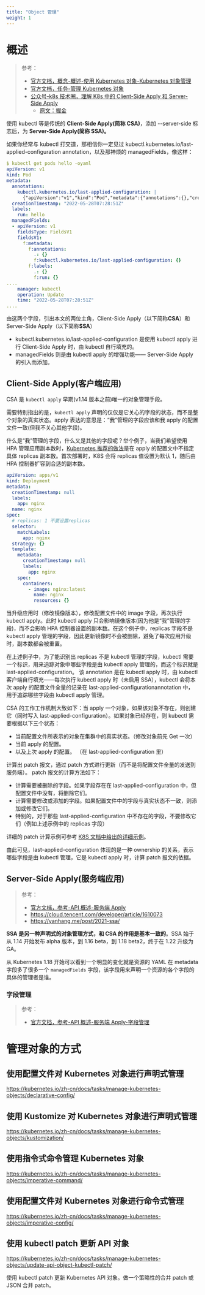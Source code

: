 ```yaml
---
title: "Object 管理"
weight: 1
---
```


# 概述

> 参考：
> 
> - [官方文档，概念-概述-使用 Kubernetes 对象-Kubernetes 对象管理](https://kubernetes.io/docs/concepts/overview/working-with-objects/object-management/)
> - [官方文档，任务-管理 Kubernetes 对象](https://kubernetes.io/docs/tasks/manage-kubernetes-objects/)
> - [公众号-k8s 技术圈，理解 K8s 中的 Client-Side Apply 和 Server-Side Apply](https://mp.weixin.qq.com/s/EYtMO9KGRK_lHS2IW-mZug)
>   - [原文：掘金](https://juejin.cn/post/7173328614644006942)

使用 kubectl 等是传统的 **Client-Side Apply(简称 CSA)**，添加 --server-side 标志后，为 **Server-Side Apply(简称 SSA)。**

如果你经常与 kubectl 打交道，那相信你一定见过 kubectl.kubernetes.io/last-applied-configuration annotation，以及那神烦的 managedFields，像这样：

```yaml
$ kubectl get pods hello -oyaml
apiVersion: v1
kind: Pod
metadata:
  annotations:
    kubectl.kubernetes.io/last-applied-configuration: |
      {"apiVersion":"v1","kind":"Pod","metadata":{"annotations":{},"creationTimestamp":null,"labels":{"run":"hello"},"name":"hello","namespace":"default"},"spec":{"containers":[{"image":"nginx","name":"hello","resources":{}}],"dnsPolicy":"ClusterFirst","restartPolicy":"Always"},"status":{}}
  creationTimestamp: "2022-05-28T07:28:51Z"
  labels:
    run: hello
  managedFields:
  - apiVersion: v1
    fieldsType: FieldsV1
    fieldsV1:
      f:metadata:
        f:annotations:
          .: {}
          f:kubectl.kubernetes.io/last-applied-configuration: {}
        f:labels:
          .: {}
          f:run: {}
....
    manager: kubectl
    operation: Update
    time: "2022-05-28T07:28:51Z"
....
```

由这两个字段，引出本文的两位主角，Client-Side Apply（以下简称**CSA**）和 Server-Side Apply（以下简称**SSA**）

- kubectl.kubernetes.io/last-applied-configuration 是使用 kubectl apply 进行 Client-Side Apply 时，由 kubectl 自行填充的。
- managedFields 则是由 kubectl apply 的增强功能—— Server-Side Apply 的引入而添加。

## Client-Side Apply(客户端应用)

CSA 是 `kubectl apply` 早期(v1.14 版本之前)唯一的对象管理手段。

需要特别指出的是，`kubectl apply` 声明的仅仅是它关心的字段的状态，而不是整个对象的真实状态。apply 表达的意思是：“我”管理的字段应该和我 apply 的配置文件一致(但我不关心其他字段)。

什么是“我”管理的字段，什么又是其他的字段呢？举个例子，当我们希望使用 HPA 管理应用副本数时，[Kubernetes 推荐的做法](https://link.juejin.cn?target=https%3A%2F%2Fkubernetes.io%2Fdocs%2Ftasks%2Frun-application%2Fhorizontal-pod-autoscale%2F%23migrating-deployments-and-statefulsets-to-horizontal-autoscaling)是在 apply 的配置文中不指定具体 replicas 副本数。首次部署时，K8S 会将 replicas 值设置为默认 1，随后由 HPA 控制器扩容到合适的副本数。

```yaml
apiVersion: apps/v1
kind: Deployment
metadata:
  creationTimestamp: null
  labels:
    app: nginx
  name: nginx
spec:
  # replicas: 1 不要设置replicas
  selector:
    matchLabels:
      app: nginx
  strategy: {}
  template:
    metadata:
      creationTimestamp: null
      labels:
        app: nginx
    spec:
      containers:
        - image: nginx:latest
          name: nginx
          resources: {}
```

当升级应用时（修改镜像版本），修改配置文件中的 image 字段，再次执行 kubectl apply。此时 kubectl apply 只会影响镜像版本(因为他是“我”管理的字段)，而不会影响 HPA 控制器设置的副本数。在这个例子中，replicas 字段不是 kubectl apply 管理的字段，因此更新镜像时不会被删除，避免了每次应用升级时，副本数都会被重置。

在上述例子中，为了能识别出 replicas 不是 kubectl 管理的字段，kubectl 需要一个标识，用来追踪对象中哪些字段是由 kubectl apply 管理的，而这个标识就是 last-applied-configuration。 该 annotation 是在 kubectl apply 时，由 kubectl 客户端自行填充——每次执行 kubectl apply 时（未启用 SSA），kubectl 会将本次 apply 的配置文件全量的记录在 last-applied-configurationannotation 中，用于追踪哪些字段由 kubectl apply 管理。

CSA 的工作工作机制大致如下：当 apply 一个对象，如果该对象不存在，则创建它（同时写入 last-applied-configuration）。如果对象已经存在，则 kubectl 需要根据以下三个状态：

- 当前配置文件所表示的对象在集群中的真实状态。（修改对象前先 Get 一次）
- 当前 apply 的配置。
- 以及上次 apply 的配置。 （在 last-applied-configuration 里）

计算出 patch 报文，通过 patch 方式进行更新（而不是将配置文件全量的发送到服务端）。 patch 报文的计算方法如下：

- 计算需要被删除的字段。如果字段存在在 last-applied-configuration 中，但配置文件中没有，将删除它们。
- 计算需要修改或添加的字段。如果配置文件中的字段与真实状态不一致，则添加或修改它们。
- 特别的，对于那些 last-applied-configuration 中不存在的字段，不要修改它们（例如上述示例中的 replicas 字段）

详细的 patch 计算示例可参考 [K8S 文档中给出的详细示例](https://link.juejin.cn?target=https%3A%2F%2Fkubernetes.io%2Fzh-cn%2Fdocs%2Ftasks%2Fmanage-kubernetes-objects%2Fdeclarative-config%2F%23apply-%25E6%2593%258D%25E4%25BD%259C%25E6%2598%25AF%25E5%25A6%2582%25E4%25BD%2595%25E8%25AE%25A1%25E7%25AE%2597%25E9%2585%258D%25E7%25BD%25AE%25E5%25B7%25AE%25E5%25BC%2582%25E5%25B9%25B6%25E5%2590%2588%25E5%25B9%25B6%25E5%258F%2598%25E6%259B%25B4%25E7%259A%2584)。

由此可见，last-applied-configuration 体现的是一种 ownership 的关系，表示哪些字段是由 kubectl 管理，它是 kubectl apply 时，计算 patch 报文的依据。

## Server-Side Apply(服务端应用)

> 参考：
> - [官方文档，参考-API 概述-服务端 Apply](https://kubernetes.io/zh-cn/docs/reference/using-api/server-side-apply/)
> - <https://cloud.tencent.com/developer/article/1610073>
> - <https://yanhang.me/post/2021-ssa/>

**SSA 是另一种声明式的对象管理方式，和 CSA 的作用是基本一致的**。SSA 始于从 1.14 开始发布 alpha 版本，到 1.16 beta，到 1.18 beta2，终于在 1.22 升级为 GA。

从 Kubernetes 1.18 开始可以看到一个明显的变化就是资源的 YAML 在 metadata 字段多了很多一个 `managedFields` 字段，该字段用来声明一个资源的各个字段的具体的管理者是谁。

### 字段管理

> 参考：
> - [官方文档，参考-API 概述-服务端 Apply-字段管理](https://kubernetes.io/docs/reference/using-api/server-side-apply/#field-management)

# 管理对象的方式

## 使用配置文件对 Kubernetes 对象进行声明式管理

https://kubernetes.io/zh-cn/docs/tasks/manage-kubernetes-objects/declarative-config/

## 使用 Kustomize 对 Kubernetes 对象进行声明式管理

https://kubernetes.io/zh-cn/docs/tasks/manage-kubernetes-objects/kustomization/

## 使用指令式命令管理 Kubernetes 对象

https://kubernetes.io/zh-cn/docs/tasks/manage-kubernetes-objects/imperative-command/

## 使用配置文件对 Kubernetes 对象进行命令式管理

https://kubernetes.io/zh-cn/docs/tasks/manage-kubernetes-objects/imperative-config/

## 使用 kubectl patch 更新 API 对象

https://kubernetes.io/zh-cn/docs/tasks/manage-kubernetes-objects/update-api-object-kubectl-patch/

使用 kubectl patch 更新 Kubernetes API 对象。做一个策略性的合并 patch 或 JSON 合并 patch。
